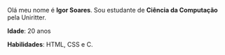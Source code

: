 <div>
  <p>Olá meu nome é <strong>Igor Soares</strong>. Sou estudante de <strong>Ciência da Computação</strong> pela Uniritter. </p>
  
  <p><strong>Idade</strong>: 20 anos</p>

  <p><strong>Habilidades</strong>: HTML, CSS e C. </p>

</div>
  
<br>
<!--
<a href="https://www.linkedin.com/in/igor-silva-0a7757216/" target="_blank">
  <img src="https://img.shields.io/badge/LinkedIn-1C1C1C?style=for-the-badge&logo=linkedin&logoColor=00FFFF" target="_blank">>
</a>

<a href="https://twitter.com/IgoorBVB" target="_blank">
  <img src="https://img.shields.io/badge/Twitter-1C1C1C?style=for-the-badge&logo=twitter&logoColor=00FFFF" target="_blank">>
</a>
  
<a href="https://www.instagram.com/igoorz_/" target="_blank">
  <img src="https://img.shields.io/badge/Instagram-1C1C1C?style=for-the-badge&logo=instagram&logoColor=00FFFF" target="_blank">>
</a>

-->
